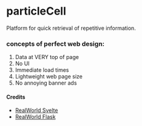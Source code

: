# particleCell

Platform for quick retrieval of repetitive information. 

### concepts of perfect web design:
1. Data at VERY top of page
2. No UI
3. Immediate load times
4. Lightweight web page size
5. No annoying banner ads



#### Credits
* [RealWorld Svelte](https://github.com/gothinkster/realworld)
* [RealWorld Flask](https://circleci.com/gh/gothinkster/flask-realworld-example-app.png)
